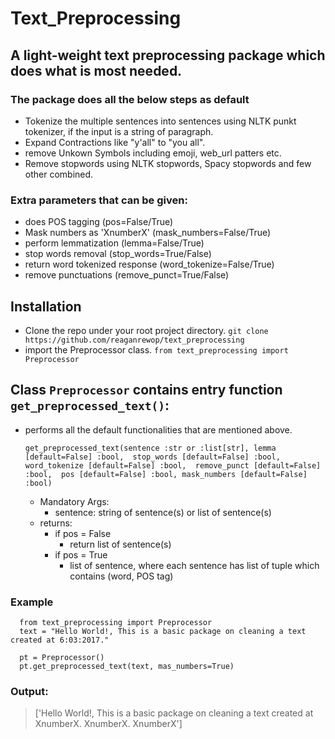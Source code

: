 # Text_Preprocessing
## A light-weight text preprocessing package which does what is most needed.
### The package does all the below steps as default 
   + Tokenize the multiple sentences into sentences using NLTK punkt tokenizer, if the input is a string of paragraph.
   + Expand Contractions like "y'all" to "you all".
   + remove Unkown Symbols including emoji, web_url patters etc.
   + Remove stopwords using NLTK stopwords, Spacy stopwords and few other combined.
   
### Extra parameters that can be given:
   + does POS tagging (pos=False/True)
   + Mask numbers as 'XnumberX' (mask_numbers=False/True)
   + perform lemmatization (lemma=False/True)
   + stop words removal (stop_words=True/False)
   + return word tokenized response (word_tokenize=False/True)
   + remove punctuations (remove_punct=True/False)
   
## Installation
   + Clone the repo under your root project directory.
   `git clone https://github.com/reaganrewop/text_preprocessing`
   + import the Preprocessor class.
   `from text_preprocessing import Preprocessor`
   
## Class `Preprocessor` contains entry function `get_preprocessed_text()`:
   
   + performs all the default functionalities that are mentioned above.
      
      `get_preprocessed_text(sentence :str or :list[str], lemma [default=False] :bool,  stop_words [default=False] :bool,  word_tokenize [default=False] :bool,  remove_punct [default=False] :bool,  pos [default=False] :bool, mask_numbers [default=False] :bool)`
      
      + Mandatory Args:
         + sentence: string of sentence(s) or list of sentence(s)
      + returns:
         + if pos = False
            + return list of sentence(s) 
         + if pos = True
            + list of sentence, where each sentence has list of tuple which contains (word, POS tag)
            

   ### Example
  
  ```
    from text_preprocessing import Preprocessor
    text = "Hello World!, This is a basic package on cleaning a text created at 6:03:2017."
    
    pt = Preprocessor()
    pt.get_preprocessed_text(text, mas_numbers=True)
  ```
  ### Output:
  
  >['Hello World!, This is a basic package on cleaning a text created at XnumberX. XnumberX. XnumberX']


